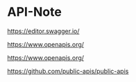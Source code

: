 # API-Note

https://editor.swagger.io/

https://www.openapis.org/

https://www.openapis.org/

https://github.com/public-apis/public-apis
